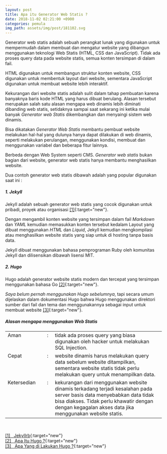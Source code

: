 ```yaml
---
layout: post
title: Apa itu Generator Web Statis ?
date: 2018-11-02 02:21:00 +0900
categories: pemula
img_path: assets/img/post/181102.svg
---
```


Generator web statis adalah sebuah perangkat lunak yang digunakan untuk mempermudah dalam membuat dan mengatur website yang dibangun menggunakan teknologi Web Statis (HTML, CSS dan JavaScript). Tidak ada proses query data pada website statis, semua konten tersimpan di dalam fail. 

HTML digunakan untuk membangun struktur konten website, CSS digunakan untuk membentuk layout dari website, sementara JavaScript digunakan untuk membuat website lebih interaktif. 

Kekurangan dari website statis adalah sulit dalam tahap pembuatan karena banyaknya baris kode HTML yang harus dibuat berulang. Alasan tersebut merupakan salah satu alasan mengapa web dinamis lebih diminati dibanding web statis, setidaknya sampai saat sekarang ini ketika mulai banyak _Generator web Statis_ dikembangkan dan menyaingi sistem web dinamis. 

Bisa dikatakan _Generator Web Statis_ membantu pembuat website melakukan hal-hal yang dulunya hanya dapat dilakukan di web dinamis, seperti melakukan perulangan, menggunakan kondisi, membuat dan menggunakan variabel dan beberapa fitur lainnya.

Berbeda dengan Web System seperti CMS. _Generator web statis_ bukan bagian dari website, generator web statis hanya membantu menghasilkan website. 

Dua contoh generator web statis dibawah adalah yang popular digunakan saat ini : 

##### 1. Jekyll 
Jekyll adalah sebuah generator web statis yang cocok digunakan untuk pribadi, proyek atau organisasi [[1]](https://github.com/jekyll/jekyll){:target="new"}. 

Dengan mengambil konten website yang tersimpan dalam fail _Markdown_ dan _YAML_ kemudian memasukkan konten tersebut kedalam Layout yang dibuat menggunakan _HTML_ dan _Liquid_, Jekyll kemudian mengkompilasi atau menghasilkan website statis yang siap untuk di hosting tanpa basis data.

Jekyll dibuat menggunakan bahasa pemprograman Ruby oleh komunitas Jekyll dan dilisensikan dibawah lisensi MIT. 

##### 2. Hugo 
Hugo adalah generator website statis modern dan tercepat yang tersimpan menggunakan bahasa Go [[2]](https://gohugo.io/about/what-is-hugo/){:target="new"}. 

_Saya belum pernah menggunakan Hugo sebelumnya_, tapi secara umum dijelaskan dalam dokumentasi Hugo bahwa Hugo menggunakan direktori sumber dari fail dan tema dan menggunakannya sebagai input untuk membuat website [[3]](https://gohugo.io/about/what-is-hugo/#what-does-hugo-do){:target="new"}.

##### Alasan mengapa menggunakan Web Statis

<table>
	<tr>
		<td valign="top" width="105px">Aman</td>
		<td valign="top" width="15px" align="center">:</td>
		<td>tidak ada proses query yang biasa digunakan oleh hacker untuk melakukan SQL Injection.</td>
	</tr>
	<tr>
		<td valign="top">Cepat</td>
		<td valign="top" align="center">:</td>
		<td>website dinamis harus melakukan query data sebelum website ditampilkan, sementara website statis tidak perlu melakukan query untuk menampilkan data.</td>
	</tr>
	<tr>
		<td valign="top">Ketersedian</td>
		<td valign="top" align="center">:</td>
		<td>kekurangan dari menggunakan website dinamis terkadang terjadi kesalahan pada server basis data menyebabkan data tidak bisa diakses. Tidak perlu khawatir dengan dengan kegagalan akses data jika menggunakan website statis.</td>
	</tr>
</table>
<br>

[[1]  &nbsp; Jekyllrb](https://github.com/jekyll/jekyll){:target="new"}<br>
[[2]  &nbsp; Apa Itu Hugo ?](https://github.com/jekyll/jekyll){:target="new"}<br>
[[3]  &nbsp; Apa Yang di Lakukan Hugo ?](https://gohugo.io/about/what-is-hugo/#what-does-hugo-do){:target="new"}